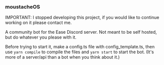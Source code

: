 ### moustacheOS

IMPORTANT: I stopped developing this project, if you would like to continue working on it please contact me.


A community bot for the Ease Discord server. Not meant to be self hosted, but do whatever you please with it.

Before trying to start it, make a config.ts file with config_template.ts, then use `yarn compile` to compile the files and `yarn start` to start the bot.
(It's more of a server/api than a bot when you think about it.)
